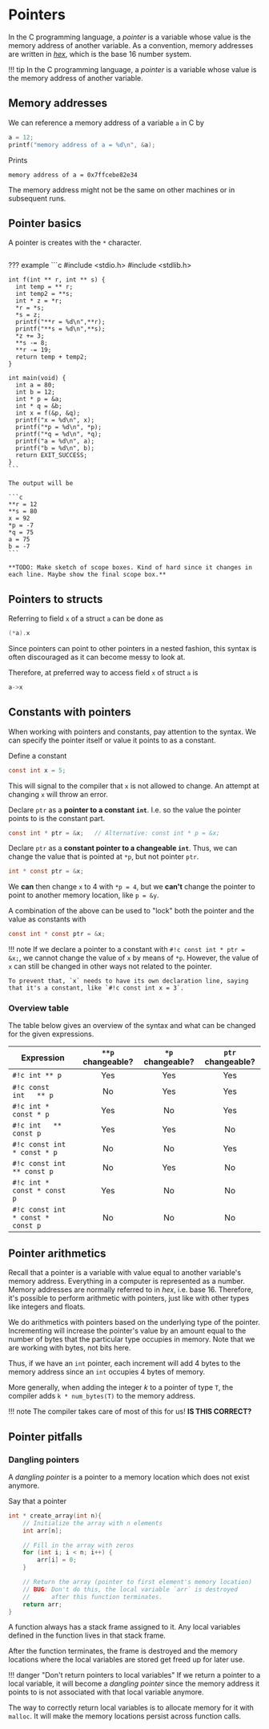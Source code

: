 # Pointers

In the C programming language, a *pointer* is a variable whose value is the memory address of another variable. As a convention, memory addresses are written in [*hex*](/numbersystems/hex), which is the base $16$ number system.

!!! tip
    In the C programming language, a *pointer* is a variable whose value is the memory address of another variable.

## Memory addresses

We can reference a memory address of a variable `a` in C by

```c
a = 12;
printf("memory address of a = %d\n", &a);
```

Prints

    memory address of a = 0x7ffcebe82e34

The memory address might not be the same on other machines or in subsequent runs.

## Pointer basics

A pointer is creates with the `*` character.

```c

```

??? example
    ```c
    #include <stdio.h>
    #include <stdlib.h>

    int f(int ** r, int ** s) {
      int temp = ** r;
      int temp2 = **s;
      int * z = *r;
      *r = *s;
      *s = z;
      printf("**r = %d\n",**r);
      printf("**s = %d\n",**s);
      *z += 3;
      **s -= 8;
      **r -= 19;
      return temp + temp2;
    }

    int main(void) {
      int a = 80;
      int b = 12;
      int * p = &a;
      int * q = &b;
      int x = f(&p, &q);
      printf("x = %d\n", x);
      printf("*p = %d\n", *p);
      printf("*q = %d\n", *q);
      printf("a = %d\n", a);
      printf("b = %d\n", b);
      return EXIT_SUCCESS;
    }
    ```

    The output will be

    ```c
    **r = 12
    **s = 80
    x = 92
    *p = -7
    *q = 75
    a = 75
    b = -7
    ```

    **TODO: Make sketch of scope boxes. Kind of hard since it changes in each line. Maybe show the final scope box.**

## Pointers to structs

Referring to field `x` of a struct `a` can be done as

```c
(*a).x
```

Since pointers can point to other pointers in a nested fashion, this syntax is often discouraged as it can become messy to look at.

Therefore, at preferred way to access field `x` of struct `a` is

```c
a->x
```

## Constants with pointers

When working with pointers and constants, pay attention to the syntax. We can specify the pointer itself or value it points to as a constant.

Define a constant

```c
const int x = 5;
```

This will signal to the compiler that `x` is not allowed to change. An attempt at changing `x` will throw an error.

Declare `ptr` as a **pointer to a constant `int`**. I.e. so the value the pointer points to is the constant part.

```c
const int * ptr = &x;   // Alternative: const int * p = &x;
```

Declare `ptr` as a **constant pointer to a changeable `int`**. Thus, we can change the value that is pointed at `*p`, but not pointer `ptr`.

```c
int * const ptr = &x;
```

We **can** then change `x` to $4$ with `*p = 4`, but we **can't** change the pointer to point to another memory location, like `p = &y`.

A combination of the above can be used to "lock" both the pointer and the value as constants with

```c
const int * const ptr = &x;
```

!!! note
    If we declare a pointer to a constant with `#!c const int * ptr = &x;`, we cannot change the value of `x` by means of `*p`. However, the value of `x` can still be changed in other ways not related to the pointer.

    To prevent that, `x` needs to have its own declaration line, saying that it's a constant, like `#!c const int x = 3`.

### Overview table

The table below gives an overview of the syntax and what can be changed for the given expressions.

| Expression | `**p` changeable? | `*p` changeable? | `ptr` changeable? |
| --- | :---: | :---: | :---: |
| `#!c int ** p` | Yes | Yes | Yes |
| `#!c const   int   ** p` | No | Yes | Yes |
| `#!c int * const * p` | Yes | No | Yes |
| `#!c int   ** const p` | Yes | Yes | No |
| `#!c const int * const * p` | No | No | Yes |
| `#!c const int ** const p` | No | Yes | No |
| `#!c int * const * const p` | Yes | No | No |
| `#!c const int * const * const p` | No | No | No |

## Pointer arithmetics

Recall that a pointer is a variable with value equal to another variable's memory address. Everything in a computer is represented as a number. Memory addresses are normally referred to in *hex*, i.e. base $16$.
Therefore, it's possible to perform arithmetic with pointers, just like with other types like integers and floats.

We do arithmetics with pointers based on the underlying type of the pointer. Incrementing will increase the pointer's value by an amount equal to the number of bytes that the particular type occupies in memory. Note that we are working with bytes, not bits here.

Thus, if we have an `int` pointer, each increment will add $4$ bytes to the memory address since an `int` occupies $4$ bytes of memory.

More generally, when adding the integer $k$ to a pointer of type `T`, the compiler adds `k * num_bytes(T)` to the memory address.

!!! note
    The compiler takes care of most of this for us! **IS THIS CORRECT?**

## Pointer pitfalls

### Dangling pointers

A *dangling pointer* is a pointer to a memory location which does not exist anymore.

Say that a pointer

```c linenums="1" hl_lines="11-12"
int * create_array(int n){
    // Initialize the array with n elements
    int arr[n];

    // Fill in the array with zeros
    for (int i; i < n; i++) {
        arr[i] = 0;
    }

    // Return the array (pointer to first element's memory location)
    // BUG: Don't do this, the local variable `arr` is destroyed 
    //      after this function terminates.
    return arr;
}
```

A function always has a stack frame assigned to it. Any local variables defined in the function lives in that stack frame.

After the function terminates, the frame is destroyed and the memory locations where the local variables are stored get freed up for later use.

!!! danger "Don't return pointers to local variables"
    If we return a pointer to a local variable, it will become a *dangling pointer* since the memory address it points to is not associated with that local variable anymore.

The way to correctly return local variables is to allocate memory for it with `malloc`. It will make the memory locations persist across function calls.
